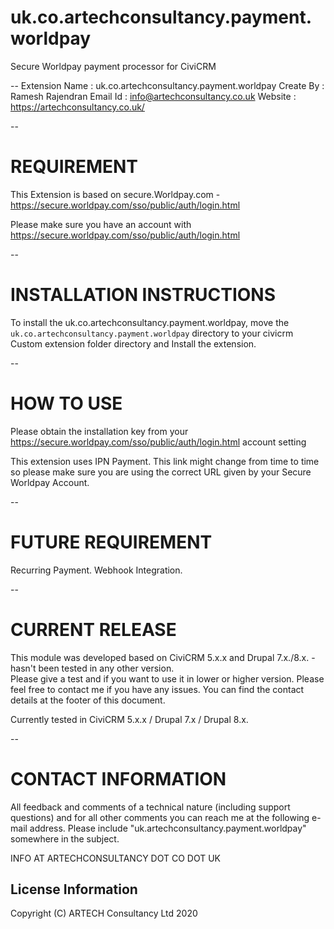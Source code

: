 # uk.co.artechconsultancy.payment.worldpay
Secure Worldpay payment processor for CiviCRM 

--
Extension Name	: 	uk.co.artechconsultancy.payment.worldpay
Create By		:	Ramesh Rajendran
Email Id		:	info@artechconsultancy.co.uk
Website			:	https://artechconsultancy.co.uk/

--

# REQUIREMENT 

This Extension is based on secure.Worldpay.com - https://secure.worldpay.com/sso/public/auth/login.html

Please make sure you have an account with https://secure.worldpay.com/sso/public/auth/login.html

--
# INSTALLATION INSTRUCTIONS


To install the uk.co.artechconsultancy.payment.worldpay, move the 
`uk.co.artechconsultancy.payment.worldpay` directory to your civicrm Custom extension folder directory and Install the extension.

--
# HOW TO USE

Please obtain the installation key from your https://secure.worldpay.com/sso/public/auth/login.html account setting

This extension uses IPN Payment.  This link might change from time to time 
so please make sure you are using the correct URL given by your Secure Worldpay Account. 


--
# FUTURE REQUIREMENT

Recurring Payment. 
Webhook Integration.
	
--
# CURRENT RELEASE
	
This module was developed based on CiviCRM 5.x.x and Drupal 7.x./8.x. - hasn't been tested in any other version.  
Please give a test and if you want to use it in lower or higher version. 
Please feel free to contact me if you have any issues. 
You can find the contact details at the footer of this document.
	
Currently tested in CiviCRM 5.x.x / Drupal 7.x / Drupal 8.x.
		
--
# CONTACT INFORMATION

                                                 
All feedback and comments of a technical nature (including support questions)
and for all other comments you can reach me at the following e-mail address. Please
include "uk.artechconsultancy.payment.worldpay" somewhere in the subject.

INFO AT ARTECHCONSULTANCY DOT CO DOT UK

License Information
---------------------------------------

Copyright (C) ARTECH Consultancy Ltd 2020
